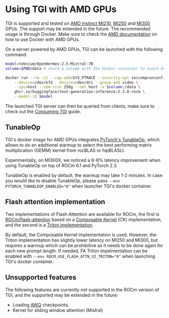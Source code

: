 # Using TGI with AMD GPUs

TGI is supported and tested on [AMD Instinct MI210](https://www.amd.com/en/products/accelerators/instinct/mi200/mi210.html), [MI250](https://www.amd.com/en/products/accelerators/instinct/mi200/mi250.html) and [MI300](https://www.amd.com/en/products/accelerators/instinct/mi300.html) GPUs. The support may be extended in the future. The recommended usage is through Docker. Make sure to check the [AMD documentation](https://rocm.docs.amd.com/projects/install-on-linux/en/latest/how-to/docker.html) on how to use Docker with AMD GPUs.

On a server powered by AMD GPUs, TGI can be launched with the following command:

```bash
model=teknium/OpenHermes-2.5-Mistral-7B
volume=$PWD/data # share a volume with the Docker container to avoid downloading weights every run

docker run --rm -it --cap-add=SYS_PTRACE --security-opt seccomp=unconfined \
    --device=/dev/kfd --device=/dev/dri --group-add video \
    --ipc=host --shm-size 256g --net host -v $volume:/data \
    ghcr.io/huggingface/text-generation-inference:2.3.0-rocm \
    --model-id $model
```

The launched TGI server can then be queried from clients, make sure to check out the [Consuming TGI](./basic_tutorials/consuming_tgi) guide.

## TunableOp

TGI's docker image for AMD GPUs integrates [PyTorch's TunableOp](https://github.com/pytorch/pytorch/tree/main/aten/src/ATen/cuda/tunable), which allows to do an additional warmup to select the best performing matrix multiplication (GEMM) kernel from rocBLAS or hipBLASLt.

Experimentally, on MI300X, we noticed a 6-8% latency improvement when using TunableOp on top of ROCm 6.1 and PyTorch 2.3.

TunableOp is enabled by default, the warmup may take 1-2 minutes. In case you would like to disable TunableOp, please pass `--env PYTORCH_TUNABLEOP_ENABLED="0"` when launcher TGI's docker container.

## Flash attention implementation

Two implementations of Flash Attention are available for ROCm, the first is [ROCm/flash-attention](https://github.com/ROCm/flash-attention) based on a [Composable Kernel](https://github.com/ROCm/composable_kernel) (CK) implementation, and the second is a [Triton implementation](https://github.com/huggingface/text-generation-inference/blob/main/server/text_generation_server/layers/attention/flash_attn_triton.py).

By default, the Composable Kernel implementation is used. However, the Triton implementation has slightly lower latency on MI250 and MI300, but requires a warmup which can be prohibitive as it needs to be done again for each new prompt length. If needed, FA Triton impelmentation can be enabled with `--env ROCM_USE_FLASH_ATTN_V2_TRITON="0"` when launching TGI's docker container.

## Unsupported features

The following features are currently not supported in the ROCm version of TGI, and the supported may be extended in the future:
* Loading [AWQ](https://huggingface.co/docs/transformers/quantization#awq) checkpoints.
* Kernel for sliding window attention (Mistral)
